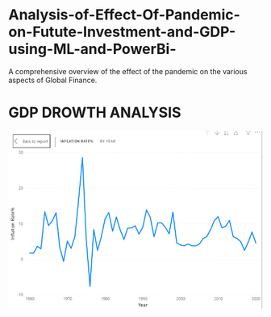 # Analysis-of-Effect-Of-Pandemic-on-Futute-Investment-and-GDP-using-ML-and-PowerBi-
A comprehensive overview of the effect of the pandemic on the various aspects of Global Finance.
<P><H1>GDP DROWTH ANALYSIS</H1></P>
<img src="gdp_growth/1_inflation_rate.PNG"/>

